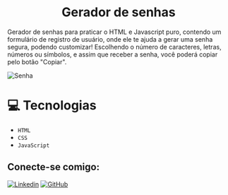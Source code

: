 

<h1 align="center"> Gerador de senhas </h1>

Gerador de senhas para praticar o HTML e Javascript puro, contendo um formulário de registro de usuário, onde ele te ajuda a gerar uma senha segura, podendo customizar! Escolhendo o número de caracteres, letras, números ou símbolos, e assim que receber a senha, você poderá copiar pelo botão "Copiar".

<img src="https://i.postimg.cc/RCkysrcL/Sem-t-tulo.png" alt="Senha">


# :computer: Tecnologias 

- ``HTML``
- ``CSS``
- ``JavaScript``



## Conecte-se comigo:

[![Linkedin](https://img.shields.io/badge/LinkedIn-0077B5?style=for-the-badge&logo=linkedin&logoColor=white)](https://www.linkedin.com/in/felipe-borges7/)
[![GitHub](https://img.shields.io/badge/GitHub-100000?style=for-the-badge&logo=github&logoColor=white)](https://github.com/Felipebrgs)
